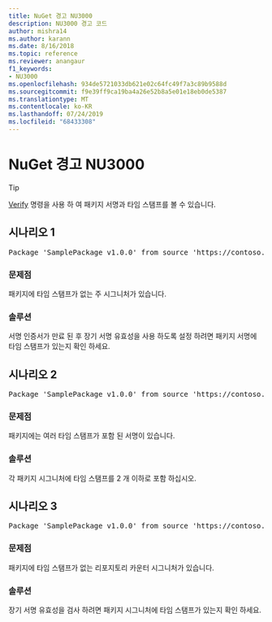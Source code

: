 ```yaml
---
title: NuGet 경고 NU3000
description: NU3000 경고 코드
author: mishra14
ms.author: karann
ms.date: 8/16/2018
ms.topic: reference
ms.reviewer: anangaur
f1_keywords:
- NU3000
ms.openlocfilehash: 934de5721033db621e02c64fc49f7a3c89b9588d
ms.sourcegitcommit: f9e39ff9ca19ba4a26e52b8a5e01e18eb0de5387
ms.translationtype: MT
ms.contentlocale: ko-KR
ms.lasthandoff: 07/24/2019
ms.locfileid: "68433308"
---
```

# <a name="nuget-warning-nu3000"></a>NuGet 경고 NU3000

> [!Tip]
> [Verify](../cli-reference/cli-ref-verify.md) 명령을 사용 하 여 패키지 서명과 타임 스탬프를 볼 수 있습니다.

## <a name="scenario-1"></a>시나리오 1

<pre>Package 'SamplePackage v1.0.0' from source 'https://contoso.com/index.json': The primary signature does not have a timestamp.</pre>

### <a name="issue"></a>문제점

패키지에 타임 스탬프가 없는 주 시그니처가 있습니다.


### <a name="solution"></a>솔루션

서명 인증서가 만료 된 후 장기 서명 유효성을 사용 하도록 설정 하려면 패키지 서명에 타임 스탬프가 있는지 확인 하세요.



## <a name="scenario-2"></a>시나리오 2

<pre>Package 'SamplePackage v1.0.0' from source 'https://contoso.com/index.json': Multiple timestamps are not accepted.</pre>

### <a name="issue"></a>문제점

패키지에는 여러 타임 스탬프가 포함 된 서명이 있습니다.


### <a name="solution"></a>솔루션

각 패키지 시그니처에 타임 스탬프를 2 개 이하로 포함 하십시오.



## <a name="scenario-3"></a>시나리오 3

<pre>Package 'SamplePackage v1.0.0' from source 'https://contoso.com/index.json': The repository countersignature does not have a timestamp.</pre>

### <a name="issue"></a>문제점

패키지에 타임 스탬프가 없는 리포지토리 카운터 시그니처가 있습니다.


### <a name="solution"></a>솔루션

장기 서명 유효성을 검사 하려면 패키지 시그니처에 타임 스탬프가 있는지 확인 하세요.



